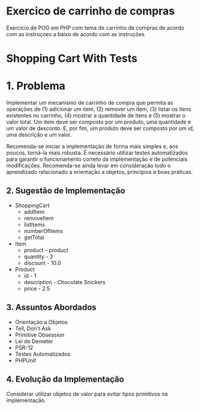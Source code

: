 # Exercico de carrinho de compras
Exercício de POO em PHP com tema de carrinho de compras de acordo com as instruçoes a baixo de acordo com as instruções

# Shopping Cart With Tests


# 1. Problema

Implementar um mecanismo de carrinho de compra que permita as operações de (1) adicionar um item, (2) remover um item, (3) listar os itens existentes no carrinho, (4) mostrar a quantidade de itens e (5) mostrar o valor total. Um item deve ser composto por um produto, uma quantidade e um valor de desconto. E, por fim, um produto deve ser composto por um id, uma descrição e um valor.

Recomenda-se iniciar a implementação de forma mais simples e, aos poucos, torná-la mais robusta. É necessário utilizar testes automatizados para garantir o funcionamento correto da implementação e de potenciais modificações. Recomenda-se ainda levar em consideração todo o aprendizado relacionado a orientação a objetos, princípios e boas práticas.

## 2. Sugestão de Implementação

- ShoppingCart
    - addItem
    - removeItem
    - listItems
    - numberOfItems
    - getTotal
- Item
    - product - product
    - quantity - 3
    - discount - 10.0
- Product
    - id - 1
    - description - Chocolate Snickers
    - price - 2.5

## 3. Assuntos Abordados

* Orientação a Objetos
* Tell, Don't Ask
* Primitive Obsession
* Lei de Demeter
* PSR-12
* Testes Automatizados
* PHPUnit

## 4. Evolução da Implementação

Considerar utilizar objetos de valor para evitar tipos primitivos na implementação.
